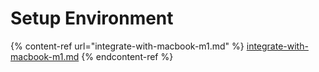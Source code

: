 # Setup Environment

{% content-ref url="integrate-with-macbook-m1.md" %}
[integrate-with-macbook-m1.md](integrate-with-macbook-m1.md)
{% endcontent-ref %}
